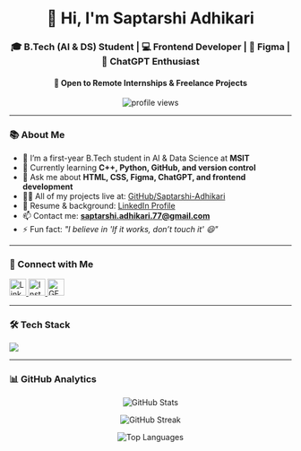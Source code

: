 <h1 align="center">👋 Hi, I'm Saptarshi Adhikari</h1>
<h3 align="center">🎓 B.Tech (AI & DS) Student | 💻 Frontend Developer | 🎨 Figma | 🤖 ChatGPT Enthusiast</h3>
<h4 align="center">🚀 Open to Remote Internships & Freelance Projects</h4>

<p align="center">
  <img src="https://komarev.com/ghpvc/?username=saptarshi-adhikari&label=Profile%20Views&color=0e75b6&style=flat" alt="profile views" />
</p>

---

### 📚 About Me

- 🔭 I’m a first-year B.Tech student in AI & Data Science at **MSIT**
- 🌱 Currently learning **C++, Python, GitHub, and version control**
- 💬 Ask me about **HTML, CSS, Figma, ChatGPT, and frontend development**
- 👨‍💻 All of my projects live at: [GitHub/Saptarshi-Adhikari](https://github.com/Saptarshi-Adhikari)
- 📄 Resume & background: [LinkedIn Profile](https://www.linkedin.com/in/saptarshi-adhikari-81942136a/)
- 📫 Contact me: **saptarshi.adhikari.77@gmail.com**
- ⚡ Fun fact: *"I believe in 'If it works, don’t touch it' 😄"*

---

### 🔗 Connect with Me

<p align="left">
  <a href="https://www.linkedin.com/in/saptarshi-adhikari-81942136a/" target="_blank">
    <img src="https://skillicons.dev/icons?i=linkedin" height="30" alt="LinkedIn" />
  </a>
  <a href="https://instagram.com/saptarshii_7" target="_blank">
    <img src="https://skillicons.dev/icons?i=instagram" height="30" alt="Instagram" />
  </a>
  <a href="https://auth.geeksforgeeks.org/user/saptarshia9ex9" target="_blank">
    <img src="https://upload.wikimedia.org/wikipedia/commons/4/43/GeeksforGeeks.svg" height="30" alt="GFG" />
  </a>
</p>

---

### 🛠️ Tech Stack

<p align="left">
  <img src="https://skillicons.dev/icons?i=html,css,js,cpp,python,figma,git,github,vscode" />
</p>

---

### 📊 GitHub Analytics

<div align="center">

<p>
  <img src="https://github-readme-stats.vercel.app/api?username=saptarshi-adhikari&show_icons=true&theme=tokyonight" alt="GitHub Stats" />
</p>

<p>
  <img src="https://github-readme-streak-stats.herokuapp.com/?user=saptarshi-adhikari&theme=tokyonight" alt="GitHub Streak" />
</p>

<p>
  <img src="https://github-readme-stats.vercel.app/api/top-langs?username=saptarshi-adhikari&layout=compact&theme=tokyonight" alt="Top Languages" />
</p>

</div>
